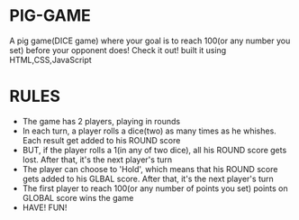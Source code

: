 # PIG-GAME
A pig game(DICE game) where your goal is to reach 100(or any number you set) before your opponent does! Check it out! built it using HTML,CSS,JavaScript
# RULES
- The game has 2 players, playing in rounds
- In each turn, a player rolls a dice(two) as many times as he whishes. Each result get added to his ROUND score
- BUT, if the player rolls a 1(in any of two dice), all his ROUND score gets lost. After that, it's the next player's turn
- The player can choose to 'Hold', which means that his ROUND score gets added to his GLBAL score. After that, it's the next player's turn
- The first player to reach 100(or any number of points you set) points on GLOBAL score wins the game
- HAVE! FUN!
